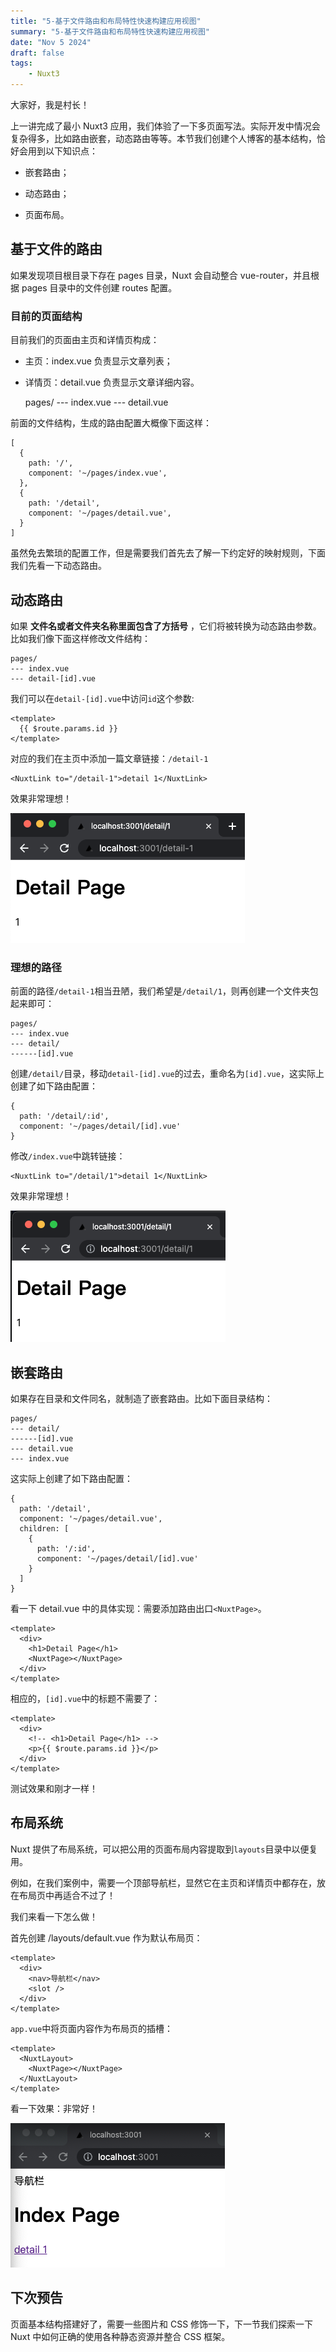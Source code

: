 ```yaml
---
title: "5-基于文件路由和布局特性快速构建应用视图"
summary: "5-基于文件路由和布局特性快速构建应用视图"
date: "Nov 5 2024"
draft: false
tags:
    - Nuxt3
---
```

大家好，我是村长！

上一讲完成了最小 Nuxt3
应用，我们体验了一下多页面写法。实际开发中情况会复杂得多，比如路由嵌套，动态路由等等。本节我们创建个人博客的基本结构，恰好会用到以下知识点：

  * 嵌套路由；

  * 动态路由；

  * 页面布局。

## 基于文件的路由

如果发现项目根目录下存在 pages 目录，Nuxt 会自动整合 vue-router，并且根据 pages 目录中的文件创建 routes 配置。

### 目前的页面结构

目前我们的页面由主页和详情页构成：

  * 主页：index.vue 负责显示文章列表；
  * 详情页：detail.vue 负责显示文章详细内容。

    
    
    pages/
    --- index.vue
    --- detail.vue
    

前面的文件结构，生成的路由配置大概像下面这样：

    
    
    [
      {
        path: '/',
        component: '~/pages/index.vue',
      },
      {
        path: '/detail',
        component: '~/pages/detail.vue',
      }
    ]
    

虽然免去繁琐的配置工作，但是需要我们首先去了解一下约定好的映射规则，下面我们先看一下动态路由。

## 动态路由

如果 **文件名或者文件夹名称里面包含了方括号** ，它们将被转换为动态路由参数。比如我们像下面这样修改文件结构：

    
    
    pages/
    --- index.vue
    --- detail-[id].vue
    

我们可以在`detail-[id].vue`中访问`id`这个参数:

    
    
    <template>
      {{ $route.params.id }}
    </template>
    

对应的我们在主页中添加一篇文章链接：`/detail-1`

    
    
    <NuxtLink to="/detail-1">detail 1</NuxtLink>
    

效果非常理想！

![](img\5\1.image)

### 理想的路径

前面的路径`/detail-1`相当丑陋，我们希望是`/detail/1`，则再创建一个文件夹包起来即可：

    
    
    pages/
    --- index.vue
    --- detail/
    ------[id].vue
    

创建`/detail/`目录，移动`detail-[id].vue`的过去，重命名为`[id].vue`，这实际上创建了如下路由配置：

    
    
    {
      path: '/detail/:id',
      component: '~/pages/detail/[id].vue'
    }
    

修改`/index.vue`中跳转链接：

    
    
    <NuxtLink to="/detail/1">detail 1</NuxtLink>
    

效果非常理想！

![](img\5\2.image)

## 嵌套路由

如果存在目录和文件同名，就制造了嵌套路由。比如下面目录结构：

    
    
    pages/
    --- detail/
    ------[id].vue
    --- detail.vue
    --- index.vue
    

这实际上创建了如下路由配置：

    
    
    {
      path: '/detail',
      component: '~/pages/detail.vue',
      children: [
        {
          path: '/:id',
          component: '~/pages/detail/[id].vue'
        }
      ]
    }
    

看一下 detail.vue 中的具体实现：需要添加路由出口`<NuxtPage>`。

    
    
    <template>
      <div>
        <h1>Detail Page</h1>
        <NuxtPage></NuxtPage>
      </div>
    </template>
    

相应的，`[id].vue`中的标题不需要了：

    
    
    <template>
      <div>
        <!-- <h1>Detail Page</h1> -->
        <p>{{ $route.params.id }}</p>
      </div>
    </template>
    

测试效果和刚才一样！

## 布局系统

Nuxt 提供了布局系统，可以把公用的页面布局内容提取到`layouts`目录中以便复用。

例如，在我们案例中，需要一个顶部导航栏，显然它在主页和详情页中都存在，放在布局页中再适合不过了！

我们来看一下怎么做！

首先创建 /layouts/default.vue 作为默认布局页：

    
    
    <template>
      <div>
        <nav>导航栏</nav>
        <slot />
      </div>
    </template>
    

`app.vue`中将页面内容作为布局页的插槽：

    
    
    <template>
      <NuxtLayout>
        <NuxtPage></NuxtPage>
      </NuxtLayout>
    </template>
    

看一下效果：非常好！

![](img\5\3.image)

## 下次预告

页面基本结构搭建好了，需要一些图片和 CSS 修饰一下，下一节我们探索一下 Nuxt 中如何正确的使用各种静态资源并整合 CSS 框架。

